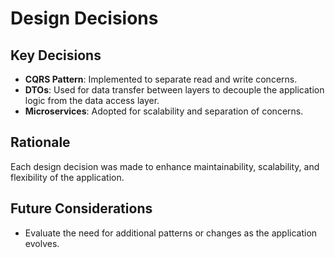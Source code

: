 # Design Decisions

## Key Decisions

- **CQRS Pattern**: Implemented to separate read and write concerns.
- **DTOs**: Used for data transfer between layers to decouple the application logic from the data access layer.
- **Microservices**: Adopted for scalability and separation of concerns.

## Rationale

Each design decision was made to enhance maintainability, scalability, and flexibility of the application.

## Future Considerations

- Evaluate the need for additional patterns or changes as the application evolves.

